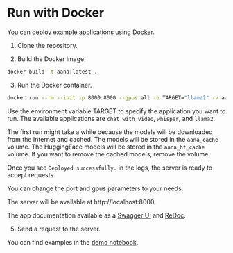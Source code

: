 # Run with Docker

You can deploy example applications using Docker. 

1. Clone the repository.

2. Build the Docker image.

```bash
docker build -t aana:latest .
```

3. Run the Docker container.

```bash
docker run --rm --init -p 8000:8000 --gpus all -e TARGET="llama2" -v aana_cache:/root/.aana -v aana_hf_cache:/root/.cache/huggingface --name aana_instance aana:latest
```

Use the environment variable TARGET to specify the application you want to run. The available applications are `chat_with_video`, `whisper`, and `llama2`.

The first run might take a while because the models will be downloaded from the Internet and cached. The models will be stored in the `aana_cache` volume. The HuggingFace models will be stored in the `aana_hf_cache` volume. If you want to remove the cached models, remove the volume.

Once you see `Deployed successfully.` in the logs, the server is ready to accept requests.

You can change the port and gpus parameters to your needs.

The server will be available at http://localhost:8000.

The app documentation available as a [Swagger UI](http://localhost:8000/docs) and [ReDoc](http://localhost:8000/redoc).

5. Send a request to the server.

You can find examples in the [demo notebook](notebooks/demo.ipynb).